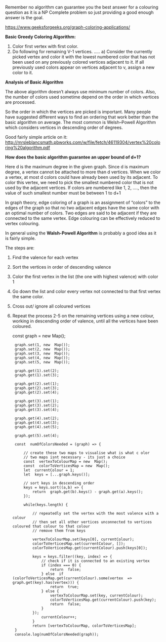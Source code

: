 

Remember no algorithm can guarantee you the best answer for a colouring question as it is a NP Complete problem so just providing a good enough answer is the goal.

https://www.geeksforgeeks.org/graph-coloring-applications/

**Basic Greedy Coloring Algorithm:**

1. Color first vertex with first color.
2. Do following for remaining V-1 vertices.
….. a) Consider the currently picked vertex and color it with the
lowest numbered color that has not been used on any previously
colored vertices adjacent to it. If all previously used colors
appear on vertices adjacent to v, assign a new color to it.

**Analysis of Basic Algorithm**

The above algorithm doesn’t always use minimum number of colors. Also, the number of colors used sometime depend on the order in which vertices are processed.

So the order in which the vertices are picked is important. Many people have suggested different ways to find an ordering that work better than the basic algorithm on average. The most common is Welsh–Powell Algorithm which considers vertices in descending order of degrees.

Good fairly simple article on it: http://mrsleblancsmath.pbworks.com/w/file/fetch/46119304/vertex%20coloring%20algorithm.pdf

**How does the basic algorithm guarantee an upper bound of d+1?**

Here d is the maximum degree in the given graph. Since d is maximum degree, a vertex cannot be attached to more than d vertices. When we color a vertex, at most d colors could have already been used by its adjacent. To color this vertex, we need to pick the smallest numbered color that is not used by the adjacent vertices. If colors are numbered like 1, 2, …., then the value of such smallest number must be between 1 to d+1

In graph theory, edge coloring of a graph is an assignment of “colors” to the edges of the graph so that no two adjacent edges have the same color with an optimal number of colors. Two edges are said to be adjacent if they are connected to the same vertex. Edge colouring can be effectively reduced to vertex colouring.

In general using the **Walsh-Powell Algorithm** is probably a good idea as it is fairly simple.

The steps are:

1. Find the valence for each vertex
2. Sort the vertices in order of descending valence
3. Color the first vertex in the list (the one with highest valence) with color 1
4. Go down the list and color every vertex not connected to that first vertex the same color.
5. Cross out/ ignore all coloured vertices
6. Repeat the process 2-5 on the remaining vertices using a new colour, working in descending order of valence, until all the vertices have been coloured.

  

   

     const  graph = new  Map();
        
        graph.set(1, new  Map());
        graph.set(2, new  Map());
        graph.set(3, new  Map());
        graph.set(4, new  Map());
        graph.set(5, new  Map());
          
        graph.get(1).set(2);
        graph.get(1).set(3);
        
        graph.get(2).set(1);
        graph.get(2).set(3);
        graph.get(2).set(4);
        
        graph.get(3).set(1);
        graph.get(3).set(2);
        graph.get(3).set(4);
        
        graph.get(4).set(2);
        graph.get(4).set(3);
        graph.get(4).set(5);
        
        graph.get(5).set(4);
        
        const  numOfColorsNeeded = (graph) => {
        
	        // create these two maps to visualise what is what c olor
	    	// two maps isnt necessary - its just a choice
	    	const  vertexToColourMap = new  Map();
	    	const  colorToVerticesMap = new  Map();
	    	let  currentColour = 1;
	    	let  keys = [...graph.keys()];
	    
	    	// sort keys in descending order
	    	keys = keys.sort((a,b) => {
	    		return  graph.get(b).keys() - graph.get(a).keys();
	    	});
	    
	    	while(keys.length) {
	    	
	    		// repeatedly set the vertex with the most valence with a colour
	    		// then set all other vertices unconnected to vertices coloured that colour to that colour
	    		// remove them from keys
	    
	    		vertexToColourMap.set(keys[0], currentColour);
	    		colorToVerticesMap.set(currentColour, []);
	    		colorToVerticesMap.get(currentColour).push(keys[0]);
	    
	    		keys = keys.filter((key, index) => {
	    			// check if it is connected to an existing vertex
	    			if (index === 0) {
	    				return  false;
	    			} else  if (colorToVerticesMap.get(currentColour).some(vertex  =>  graph.get(key).has(vertex))) {
	    				return  true;
	    			} else {
	    				vertexToColourMap.set(key, currentColour);
	    				colorToVerticesMap.get(currentColour).push(key);
	    				return  false;
	    			}
	    		});
	        		currentColour++;
	        	}
	        	return [vertexToColourMap, colorToVerticesMap];
        }
        console.log(numOfColorsNeeded(graph));
